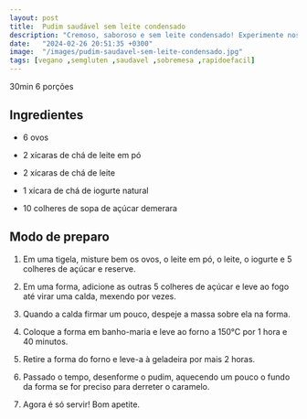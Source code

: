 ```yaml
---
layout: post
title:  Pudim saudável sem leite condensado
description: "Cremoso, saboroso e sem leite condensado! Experimente nosso pudim saudável e se delicie sem culpa."
date:   "2024-02-26 20:51:35 +0300"
image:  "/images/pudim-saudavel-sem-leite-condensado.jpg"
tags: [vegano ,semgluten ,saudavel ,sobremesa ,rapidoefacil]
---
```


 30min  6 porções

## Ingredientes

-   6 ovos
    
-   2 xícaras de chá de leite em pó
    
-   2 xícaras de chá de leite
    
-   1 xícara de chá de iogurte natural
    
-   10 colheres de sopa de açúcar demerara
    

## Modo de preparo

1.  Em uma tigela, misture bem os ovos, o leite em pó, o leite, o iogurte e 5 colheres de açúcar e reserve.
    
2.  Em uma forma, adicione as outras 5 colheres de açúcar e leve ao fogo até virar uma calda, mexendo por vezes.
    
3.  Quando a calda firmar um pouco, despeje a massa sobre ela na forma.
    
4.  Coloque a forma em banho-maria e leve ao forno a 150°C por 1 hora e 40 minutos.
    
5.  Retire a forma do forno e leve-a à geladeira por mais 2 horas.
    
6.  Passado o tempo, desenforme o pudim, aquecendo um pouco o fundo da forma se for preciso para derreter o caramelo.
    
7.  Agora é só servir! Bom apetite.
